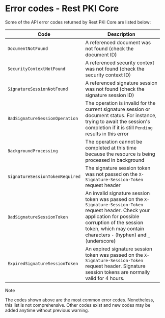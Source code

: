 ﻿# Error codes - Rest PKI Core

Some of the API error codes returned by Rest PKI Core are listed below:

Code                                     | Description
---------------------------------------- | -----------
`DocumentNotFound`                       | A referenced document was not found (check the document ID)
`SecurityContextNotFound`                | A referenced security context was not found (check the security context ID)
`SignatureSessionNotFound`               | A referenced signature session was not found (check the signature session ID)
`BadSignatureSessionOperation`           | The operation is invalid for the current signature session or document status. For instance, trying to await the session's completion if it is still `Pending` results in this error
`BackgroundProcessing`                   | The operation cannot be completed at this time because the resource is being processed in background
`SignatureSessionTokenRequired`          | The signature session token was not passed on the `X-Signature-Session-Token` request header
`BadSignatureSessionToken`               | An invalid signature session token was passed on the `X-Signature-Session-Token` request header. Check your application for possible corruption of the session token, which may contain characters `-` (hyphen) and `_` (underscore)
`ExpiredSignatureSessionToken`           | An expired signature session token was passed on the `X-Signature-Session-Token` request header. Signature session tokens are normally valid for 4 hours.

> [!NOTE]
> The codes shown above are the most common error codes. Nonetheless, this list is not comprehensive. Other codes exist and new codes may be added anytime without previous warning.
